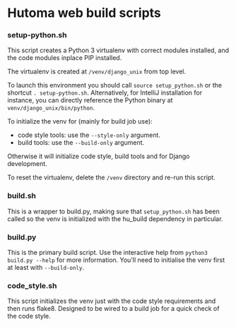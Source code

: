 # Hutoma web build scripts

### setup-python.sh
This script creates a Python 3 virtualenv with correct modules 
installed, and the code modules inplace PIP installed. 

The virtualenv is created at `/venv/django_unix` from top level.

To launch this environment you should call `source setup_python.sh` or the shortcut `. setup-python.sh`.
Alternatively, for IntelliJ installation for instance, you can directly reference the Python binary at `venv/django_unix/bin/python`.

To initialize the venv for (mainly for build job use):
- code style tools: use the `--style-only` argument.
- build tools: use the `--build-only` argument.

Otherwise it will initialize code style, build tools and for Django development.

To reset the virtualenv, delete the `/venv` directory and re-run this script.

### build.sh
This is a wrapper to build.py, making sure that `setup_python.sh` has been called so the venv is initialized with the hu_build dependency in particular.

### build.py 
This is the primary build script. Use the interactive help from `python3 build.py --help` for more information. 
You'll need to initialise the venv first at least with `--build-only`.

### code_style.sh
This script initializes the venv just with the code style requirements and then runs flake8. Designed to be wired to a build job for a quick check of the code style.
